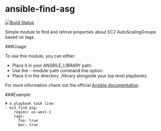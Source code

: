 # ansible-find-asg

[![Build Status](https://travis-ci.org/riccardofreixo/ansible-find-asg.svg?branch=master)](https://travis-ci.org/riccardofreixo/ansible-find-asg.svg)

Simple module to find and retrive properties about EC2 AutoScalingGroups based on tags.

###Usage

To use this module, you can either:

* Place it in your ANSBILE_LIBRARY path.
* Use the --module-path command line option.
* Place it in the directory ./library alongside your top level playbooks.

For more information check out the official [Ansible documentation](docs.ansible.com/developing_modules.html "Developing Modules").

###Example

```
# a playbook task line:
- ec2_find_asg:
    region: us-west-1
    tags:
      foo: true
      bar: true
```
